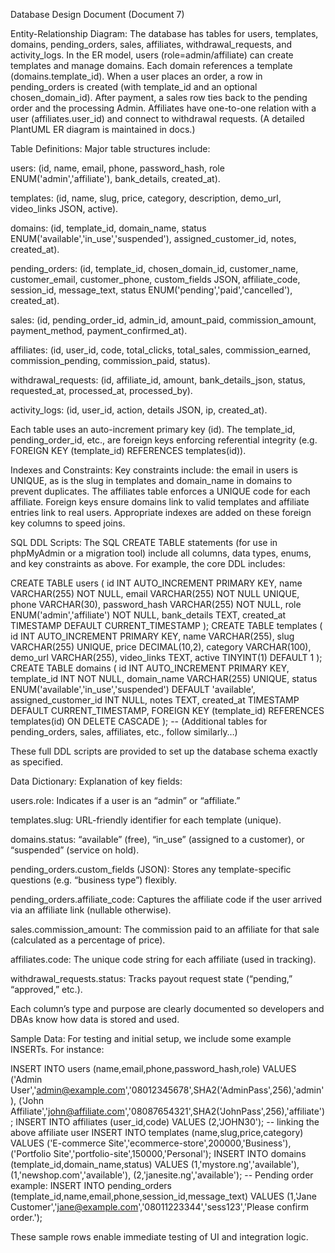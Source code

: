 Database Design Document (Document 7)

Entity-Relationship Diagram: The database has tables for users, templates, domains, pending_orders, sales, affiliates, withdrawal_requests, and activity_logs. In the ER model, users (role=admin/affiliate) can create templates and manage domains. Each domain references a template (domains.template_id). When a user places an order, a row in pending_orders is created (with template_id and an optional chosen_domain_id). After payment, a sales row ties back to the pending order and the processing Admin. Affiliates have one-to-one relation with a user (affiliates.user_id) and connect to withdrawal requests. (A detailed PlantUML ER diagram is maintained in docs.)

Table Definitions: Major table structures include:

users: (id, name, email, phone, password_hash, role ENUM('admin','affiliate'), bank_details, created_at).

templates: (id, name, slug, price, category, description, demo_url, video_links JSON, active).

domains: (id, template_id, domain_name, status ENUM('available','in_use','suspended'), assigned_customer_id, notes, created_at).

pending_orders: (id, template_id, chosen_domain_id, customer_name, customer_email, customer_phone, custom_fields JSON, affiliate_code, session_id, message_text, status ENUM('pending','paid','cancelled'), created_at).

sales: (id, pending_order_id, admin_id, amount_paid, commission_amount, payment_method, payment_confirmed_at).

affiliates: (id, user_id, code, total_clicks, total_sales, commission_earned, commission_pending, commission_paid, status).

withdrawal_requests: (id, affiliate_id, amount, bank_details_json, status, requested_at, processed_at, processed_by).

activity_logs: (id, user_id, action, details JSON, ip, created_at).

Each table uses an auto-increment primary key (id). The template_id, pending_order_id, etc., are foreign keys enforcing referential integrity (e.g. FOREIGN KEY (template_id) REFERENCES templates(id)).

Indexes and Constraints: Key constraints include: the email in users is UNIQUE, as is the slug in templates and domain_name in domains to prevent duplicates. The affiliates table enforces a UNIQUE code for each affiliate. Foreign keys ensure domains link to valid templates and affiliate entries link to real users. Appropriate indexes are added on these foreign key columns to speed joins.

SQL DDL Scripts: The SQL CREATE TABLE statements (for use in phpMyAdmin or a migration tool) include all columns, data types, enums, and key constraints as above. For example, the core DDL includes:

CREATE TABLE users (
  id INT AUTO_INCREMENT PRIMARY KEY,
  name VARCHAR(255) NOT NULL,
  email VARCHAR(255) NOT NULL UNIQUE,
  phone VARCHAR(30),
  password_hash VARCHAR(255) NOT NULL,
  role ENUM('admin','affiliate') NOT NULL,
  bank_details TEXT,
  created_at TIMESTAMP DEFAULT CURRENT_TIMESTAMP
);
CREATE TABLE templates (
  id INT AUTO_INCREMENT PRIMARY KEY,
  name VARCHAR(255),
  slug VARCHAR(255) UNIQUE,
  price DECIMAL(10,2),
  category VARCHAR(100),
  demo_url VARCHAR(255),
  video_links TEXT,
  active TINYINT(1) DEFAULT 1
);
CREATE TABLE domains (
  id INT AUTO_INCREMENT PRIMARY KEY,
  template_id INT NOT NULL,
  domain_name VARCHAR(255) UNIQUE,
  status ENUM('available','in_use','suspended') DEFAULT 'available',
  assigned_customer_id INT NULL,
  notes TEXT,
  created_at TIMESTAMP DEFAULT CURRENT_TIMESTAMP,
  FOREIGN KEY (template_id) REFERENCES templates(id) ON DELETE CASCADE
);
-- (Additional tables for pending_orders, sales, affiliates, etc., follow similarly…)


These full DDL scripts are provided to set up the database schema exactly as specified.

Data Dictionary: Explanation of key fields:

users.role: Indicates if a user is an “admin” or “affiliate.”

templates.slug: URL-friendly identifier for each template (unique).

domains.status: “available” (free), “in_use” (assigned to a customer), or “suspended” (service on hold).

pending_orders.custom_fields (JSON): Stores any template-specific questions (e.g. “business type”) flexibly.

pending_orders.affiliate_code: Captures the affiliate code if the user arrived via an affiliate link (nullable otherwise).

sales.commission_amount: The commission paid to an affiliate for that sale (calculated as a percentage of price).

affiliates.code: The unique code string for each affiliate (used in tracking).

withdrawal_requests.status: Tracks payout request state (“pending,” “approved,” etc.).

Each column’s type and purpose are clearly documented so developers and DBAs know how data is stored and used.

Sample Data: For testing and initial setup, we include some example INSERTs. For instance:

INSERT INTO users (name,email,phone,password_hash,role) VALUES
('Admin User','admin@example.com','08012345678',SHA2('AdminPass',256),'admin'),
('John Affiliate','john@affiliate.com','08087654321',SHA2('JohnPass',256),'affiliate');
INSERT INTO affiliates (user_id,code) VALUES
(2,'JOHN30');  -- linking the above affiliate user
INSERT INTO templates (name,slug,price,category) VALUES
('E-commerce Site','ecommerce-store',200000,'Business'),
('Portfolio Site','portfolio-site',150000,'Personal');
INSERT INTO domains (template_id,domain_name,status) VALUES
(1,'mystore.ng','available'),
(1,'newshop.com','available'),
(2,'janesite.ng','available');
-- Pending order example:
INSERT INTO pending_orders (template_id,name,email,phone,session_id,message_text) VALUES
(1,'Jane Customer','jane@example.com','08011223344','sess123','Please confirm order.');


These sample rows enable immediate testing of UI and integration logic.